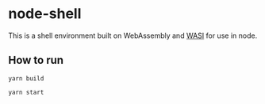 # node-shell

This is a shell environment built on WebAssembly and [WASI](https://wasi.dev) for use in node.


## How to run

`yarn build`

`yarn start`